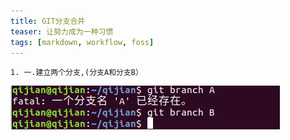 ```yaml
---
title: GIT分支合并
teaser: 让努力成为一种习惯
tags: [markdown, workflow, foss]
---
```

	1. 一.建立两个分支,(分支A和分支B）

![1](/_assets/img/cjfz.png)